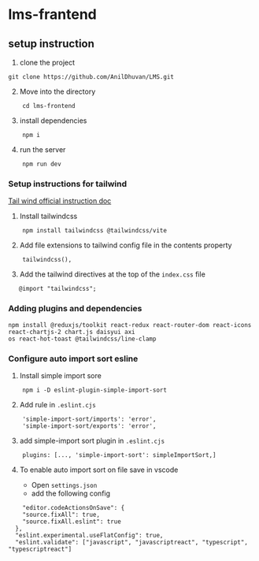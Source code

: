 # lms-frantend

## setup instruction 
1. clone the project 
``` 
git clone https://github.com/AnilDhuvan/LMS.git
``` 
2. Move into the directory

```
    cd lms-frontend
```

3. install dependencies

```
    npm i
```

4. run the server

```
    npm run dev
```



### Setup instructions for tailwind

[Tail wind official instruction doc](https://tailwindcss.com/docs/installation)

1. Install tailwindcss

```
    npm install tailwindcss @tailwindcss/vite
```


2. Add file extensions to tailwind config file in the contents property
```
    tailwindcss(),

```

3. Add the tailwind directives at the top of the `index.css` file

```
   @import "tailwindcss";
```


### Adding plugins and dependencies 

```
npm install @reduxjs/toolkit react-redux react-router-dom react-icons react-chartjs-2 chart.js daisyui axi
os react-hot-toast @tailwindcss/line-clamp
```


### Configure auto import sort esline

1. Install simple import sore

```
    npm i -D eslint-plugin-simple-import-sort
```

2. Add rule in `.eslint.cjs`

```
    'simple-import-sort/imports': 'error',
    'simple-import-sort/exports': 'error',
```

3. add simple-import sort plugin in `.eslint.cjs`

```
    plugins: [..., 'simple-import-sort': simpleImportSort,]

```

4. To enable auto import sort on file save in vscode

    - Open `settings.json`
    - add the following config
```
    "editor.codeActionsOnSave": {
    "source.fixAll": true,
    "source.fixAll.eslint": true
  },
  "eslint.experimental.useFlatConfig": true,
  "eslint.validate": ["javascript", "javascriptreact", "typescript", "typescriptreact"]
```